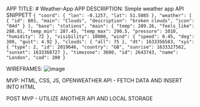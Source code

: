 APP TITLE: # Weather-App
APP DESCRIPTION: Simple weather app
API SNIPPETT ```{
    "coord": {
        "lon": -0.1257,
        "lat": 51.5085
    },
    "weather": [
        {
            "id": 803,
            "main": "Clouds",
            "description": "broken clouds",
            "icon": "04d"
        }
    ],
    "base": "stations",
    "main": {
        "temp": 289.26,
        "feels_like": 288.81,
        "temp_min": 287.45,
        "temp_max": 290.5,
        "pressure": 1010,
        "humidity": 72
    },
    "visibility": 10000,
    "wind": {
        "speed": 0.45,
        "deg": 309,
        "gust": 4.92
    },
    "clouds": {
        "all": 75
    },
    "dt": 1633356583,
    "sys": {
        "type": 2,
        "id": 2019646,
        "country": "GB",
        "sunrise": 1633327562,
        "sunset": 1633368727
    },
    "timezone": 3600,
    "id": 2643743,
    "name": "London",
    "cod": 200
}```

WIREFRAMES:
![image](https://user-images.githubusercontent.com/57691487/135868752-b974fb4c-5eed-495c-b74b-1a9c40b3f51f.png)

MVP: HTML, CSS, JS, OPENWEATHER API - FETCH DATA AND INSERT INTO HTML

POST MVP - UTILIZE ANOTHER API AND LOCAL STORAGE

